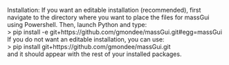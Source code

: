 <p>Installation: 
If you want an editable installation (recommended), first navigate to the directory where you want to place the files for massGui using Powershell. Then, launch Python and type:<br>
 >  pip install -e git+https://github.com/gmondee/massGui.git#egg=massGui <br>
If you do not want an editable installation, you can use: <br>
 >  pip install git+https://github.com/gmondee/massGui.git <br>
and it should appear with the rest of your installed packages. </p>
